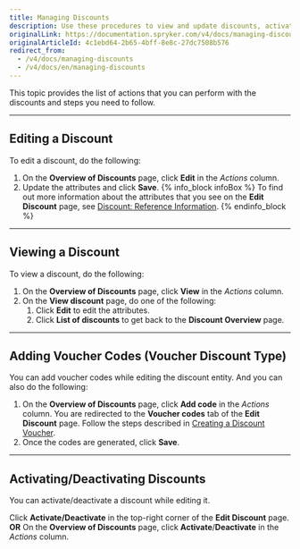 ```yaml
---
title: Managing Discounts
description: Use these procedures to view and update discounts, activate/deactivate discounts, and add voucher codes in the Back Office.
originalLink: https://documentation.spryker.com/v4/docs/managing-discounts
originalArticleId: 4c1ebd64-2b65-4bff-8e8c-27dc7508b576
redirect_from:
  - /v4/docs/managing-discounts
  - /v4/docs/en/managing-discounts
---
```


This topic provides the list of actions that you can perform with the discounts and steps you need to follow.

* * *
## Editing a Discount
To edit a discount, do the following:
1. On the **Overview of Discounts** page, click **Edit** in the _Actions_ column.
2. Update the attributes and click **Save**.
{% info_block infoBox %}
To find out more information about the attributes that you see on the **Edit Discount** page, see [Discount: Reference Information](/docs/scos/user/user-guides/{{page.version}}/back-office-user-guide/discount/references/discount-reference-information.html).
{% endinfo_block %}
***
## Viewing a Discount
To view a discount, do the following:
1. On the **Overview of Discounts** page, click **View** in the _Actions_ column.
2. On the **View discount** page, do one of the following:
    1. Click **Edit** to edit the attributes.
    2. Click **List of discounts** to get back to the **Discount Overview** page.
***
## Adding Voucher Codes (Voucher Discount Type)
You can add voucher codes while editing the discount entity.
And you can also do the following:
1. On the **Overview of Discounts** page, click **Add code** in the _Actions_ column.
    You are redirected to the **Voucher codes** tab of the **Edit Discount** page.
    Follow the steps described in [Creating a Discount Voucher](/docs/scos/user/user-guides/{{page.version}}/back-office-user-guide/merchandising/discount/creating-vouchers.html).
3. Once the codes are generated, click **Save**.
***
## Activating/Deactivating Discounts
You can activate/deactivate a discount while editing it. 

Click **Activate/Deactivate** in the top-right corner of the **Edit Discount** page.
**OR**
On the **Overview of Discounts** page, click **Activate**/**Deactivate** in the _Actions_ column.
